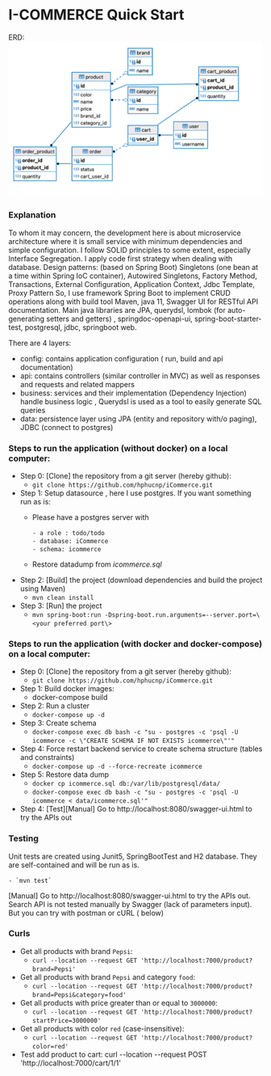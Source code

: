 # I-COMMERCE Quick Start
ERD: ![icommerce ERD diagram](https://github.com/hphucnp/iCommerce/blob/main/iCommerceERD.png?raw=true "icommerce ERD diagram")
### Explanation
 To whom it may concern, the development here is about microservice architecture where it is small service with minimum 
 dependencies and simple configuration. I follow SOLID principles to some extent, especially Interface Segregation. 
 I apply code first strategy when dealing with database.
Design patterns: (based on Spring Boot) Singletons (one bean at a time within Spring IoC container), Autowired Singletons,
 Factory Method, Transactions, External Configuration, Application Context, Jdbc Template, Proxy Pattern
 So, I use framework Spring Boot to implement CRUD operations along with build tool Maven, 
 java 11, Swagger UI for RESTful API documentation. Main java libraries are JPA, querydsl, lombok (for auto-generating setters and getters) , springdoc-openapi-ui, 
 spring-boot-starter-test, postgresql, jdbc, springboot web.
  
 
 There are 4 layers:
- config: contains application configuration ( run, build and api documentation)
- api: contains controllers (similar controller in MVC) as well as responses and requests and related mappers
- business: services and their implementation (Dependency Injection) handle business logic , Querydsl is used as a tool 
  to easily generate SQL queries
- data: persistence layer using JPA (entity and repository with/o paging), JDBC (connect to postgres)


### Steps to run the application (without docker) on a local computer:
  * Step 0: [Clone] the repository from a git server (hereby github):
    - `git clone https://github.com/hphucnp/iCommerce.git`
  * Step 1: Setup datasource , here I use postgres.
    If you want something run as is: 
      - Please have a postgres server with 
                  
            - a role : todo/todo
            - database: iCommerce
            - schema: icommerce 
      - Restore datadump from _icommerce.sql_
  * Step 2: [Build] the project (download dependencies and build the project using Maven)
    - `mvn clean install`
  * Step 3: [Run] the project
    - `mvn spring-boot:run -Dspring-boot.run.arguments=--server.port=\<your preferred port\>`
  


### Steps to run the application (with docker and docker-compose) on a local computer:
* Step 0: [Clone] the repository from a git server (hereby github):
    - `git clone https://github.com/hphucnp/iCommerce.git`
* Step 1: Build docker images:
    - docker-compose build
* Step 2: Run a cluster
    - `docker-compose up -d`
* Step 3: Create schema
    - `docker-compose exec db bash -c "su - postgres -c 'psql -U icommerce -c \"CREATE SCHEMA IF NOT EXISTS icommerce\"'"`
* Step 4: Force restart backend service to create schema structure (tables and constraints)
    - `docker-compose up -d --force-recreate icommerce`
* Step 5: Restore data dump      
    - `docker cp icommerce.sql db:/var/lib/postgresql/data/`
    - `docker-compose exec db bash -c "su - postgres -c 'psql -U icommerce < data/icommerce.sql'"`  
* Step 4: [Test][Manual] Go to http://localhost:8080/swagger-ui.html to try the APIs out

### Testing
  Unit tests are created using Junit5, SpringBootTest and H2 database. They are self-contained and will be run as is.
    
    - `mvn test`
  [Manual] Go to http://localhost:8080/swagger-ui.html to try the APIs out. Search API is not tested manually by Swagger (lack of parameters input). But you can try with postman or cURL ( below)
### Curls
  * Get all products with brand `Pepsi`: 
    - `curl --location --request GET 'http://localhost:7000/product?brand=Pepsi'`
  * Get all products with brand `Pepsi` and category `food`:
    - `curl --location --request GET 'http://localhost:7000/product?brand=Pepsi&category=food'`
  * Get all products with price greater than or equal to `3000000`:
    - `curl --location --request GET 'http://localhost:7000/product?startPrice=3000000'`
  * Get all products with color `red` (case-insensitive):
    - `curl --location --request GET 'http://localhost:7000/product?color=red'`
  * Test add product to cart: curl --location --request POST 'http://localhost:7000/cart/1/1'